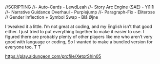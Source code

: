 //SCRIPTING
//- Auto-Cards - LewdLeah
//- Story Arc Engine (SAE) - Yi1i1i
//- Narrative Guidance Overhaul - Purplejump
//- Paragraph-Fix - Eliterose
// Gender Inflection + Symbol Swap - Blå Øjne

I tweaked it a little. I’m not great at coding, and my English isn’t that good either. 
I just tried to put everything together to make it easier to use. 
I figured there are probably plenty of other players like me who aren’t very good with language or coding, 
So I wanted to make a bundled version for everyone too. T T

https://play.aidungeon.com/profile/XetorShin05
